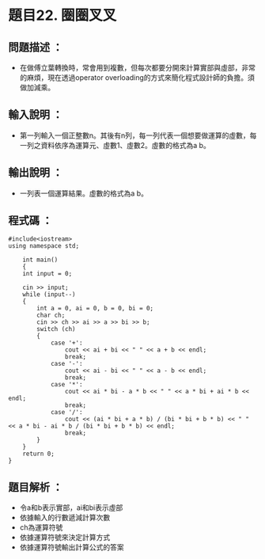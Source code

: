 # 題目22. 圈圈叉叉

## 問題描述 ：

* 在做傅立葉轉換時，常會用到複數，但每次都要分開來計算實部與虛部，非常的麻煩，現在透過operator overloading的方式來簡化程式設計師的負擔。須做加減乘。

## 輸入說明 ：

* 第一列輸入一個正整數n。其後有n列，每一列代表一個想要做運算的虛數，每一列之資料依序為運算元、虛數1、虛數2。虛數的格式為a b。

## 輸出說明 ：

* 一列表一個運算結果。虛數的格式為a b。

## 程式碼 ：


    #include<iostream>  
    using namespace std;

        int main()
        {
        int input = 0;

        cin >> input;
        while (input--)
        {
            int a = 0, ai = 0, b = 0, bi = 0;
            char ch;
            cin >> ch >> ai >> a >> bi >> b;
            switch (ch)   
            { 
                case '+':
                    cout << ai + bi << " " << a + b << endl; 
                    break;
                case '-':
                    cout << ai - bi << " " << a - b << endl; 
                    break;
                case '*':
                    cout << ai * bi - a * b << " " << a * bi + ai * b << endl; 
                    break;
                case '/':
                    cout << (ai * bi + a * b) / (bi * bi + b * b) << " " << a * bi - ai * b / (bi * bi + b * b) << endl;
                    break;
            }
        }
        return 0;
    }


## 題目解析 ：

*  令a和b表示實部，ai和bi表示虛部
*  依據輸入的行數遞減計算次數
*  ch為運算符號 
*  依據運算符號來決定計算方式 
*  依據運算符號輸出計算公式的答案 
